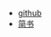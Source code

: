 - [github](https://github.com/akirastorm/blog/blob/master/express%E5%AD%A6%E4%B9%A0%E7%AC%94%E8%AE%B0.md)
- [简书](hhttps://www.jianshu.com/p/a339bdb72475)